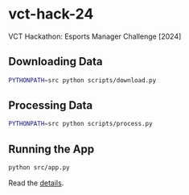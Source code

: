 # vct-hack-24
VCT Hackathon: Esports Manager Challenge [2024]

## Downloading Data

```sh
PYTHONPATH=src python scripts/download.py
```

## Processing Data

```sh
PYTHONPATH=src python scripts/process.py
```

## Running the App

```sh
python src/app.py
```

Read the [details](DETAILS.md).
